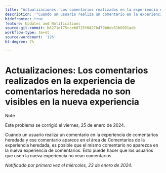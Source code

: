 ```yaml
---
title: "Actualizaciones: Los comentarios realizados en la experiencia de comentarios heredada no son visibles en la nueva experiencia"
description: '"Cuando un usuario realiza un comentario en la experiencia de comentarios heredada y ese comentario aparece en el área de Comentarios de la experiencia heredada, es posible que el mismo comentario no aparezca en la nueva experiencia de comentarios. Esto puede hacer que los usuarios que utilicen la nueva experiencia omitan comentarios".'
hidefromtoc: true
feature: Updates and Notifications
source-git-commit: b6271df75cce6d725f6d27b479b0eb31b8991acb
workflow-type: tm+mt
source-wordcount: '126'
ht-degree: 7%

---
```



# Actualizaciones: Los comentarios realizados en la experiencia de comentarios heredada no son visibles en la nueva experiencia

>[!NOTE]
>
>Este problema se corrigió el viernes, 25 de enero de 2024.

Cuando un usuario realiza un comentario en la experiencia de comentarios heredada y ese comentario aparece en el área de Comentarios de la experiencia heredada, es posible que el mismo comentario no aparezca en la nueva experiencia de comentarios. Esto puede hacer que los usuarios que usen la nueva experiencia no vean comentarios.


_Notificado por primera vez el miércoles, 23 de enero de 2024._
